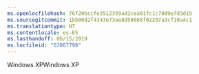 ```yaml
---
ms.openlocfilehash: 76f20bccfe3512339ad2cea01fc1c7809e7d3d15
ms.sourcegitcommit: 1bb00d2f4343e73ae8d58668f02297a3cf10a4c1
ms.translationtype: HT
ms.contentlocale: es-ES
ms.lasthandoff: 06/15/2019
ms.locfileid: "63867798"
---
```

<span data-ttu-id="0db74-101">Windows XP</span><span class="sxs-lookup"><span data-stu-id="0db74-101">Windows XP</span></span>